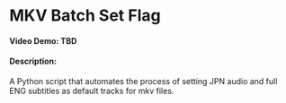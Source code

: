 # MKV Batch Set Flag
#### Video Demo:  TBD
#### Description:
A Python script that automates the process of setting JPN audio and full ENG subtitles as default tracks for mkv files.
